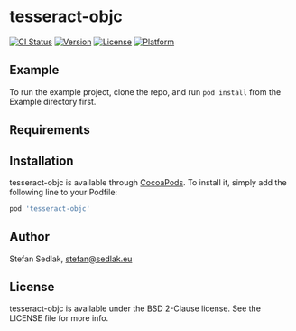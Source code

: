 # tesseract-objc

[![CI Status](http://img.shields.io/travis/stefan-sedlak/tesseract-objc.svg?style=flat)](https://travis-ci.org/stefan-sedlak/tesseract-objc)
[![Version](https://img.shields.io/cocoapods/v/tesseract-objc.svg?style=flat)](http://cocoapods.org/pods/tesseract-objc)
[![License](https://img.shields.io/cocoapods/l/tesseract-objc.svg?style=flat)](http://cocoapods.org/pods/tesseract-objc)
[![Platform](https://img.shields.io/cocoapods/p/tesseract-objc.svg?style=flat)](http://cocoapods.org/pods/tesseract-objc)

## Example

To run the example project, clone the repo, and run `pod install` from the Example directory first.

## Requirements

## Installation

tesseract-objc is available through [CocoaPods](http://cocoapods.org). To install
it, simply add the following line to your Podfile:

```ruby
pod 'tesseract-objc'
```

## Author

Stefan Sedlak, stefan@sedlak.eu

## License

tesseract-objc is available under the BSD 2-Clause license. See the LICENSE file for more info.